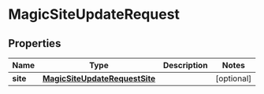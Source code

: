 

# MagicSiteUpdateRequest


## Properties

| Name | Type | Description | Notes |
|------------ | ------------- | ------------- | -------------|
|**site** | [**MagicSiteUpdateRequestSite**](MagicSiteUpdateRequestSite.md) |  |  [optional] |



